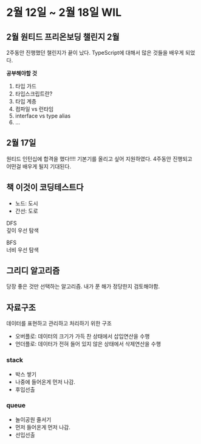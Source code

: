 # 2월 12일 ~ 2월 18일 WIL

## 2월 원티드 프리온보딩 챌린지 2월

2주동안 진행했던 챌린지가 끝이 났다. TypeScript에 대해서 많은 것들을 배우게 되었다.

**공부해야할 것**

1. 타입 가드
2. 타입스크립트란?
3. 타입 계층
4. 컴파일 vs 런타임
5. interface vs type alias
6. ...

## 2월 17일

원티드 인턴십에 합격을 했다!!!! 기본기를 올리고 싶어 지원하였다. 4주동안 진행되고 어떤걸 배우게 될지 기대된다.

## 책 이것이 코딩테스트다

- 노드: 도시
- 간선: 도로

DFS  
깊이 우선 탐색

BFS  
너비 우선 탐색

## 그리디 알고리즘

당장 좋은 것만 선택하는 알고리즘. 내가 푼 해가 정당한지 검토해야함.

## 자료구조

데이터를 표현하고 관리하고 처리하기 위한 구조

- 오버플로: 데이터의 크기가 가득 찬 상태에서 삽입연산을 수행
- 언더플로: 데이터가 전혀 들어 있지 않은 상태에서 삭제연산을 수행

### stack

- 박스 쌓기
- 나중에 들어온게 먼저 나감.
- 후입선출

### queue

- 놀이공원 줄서기
- 먼저 들어온게 먼저 나감.
- 선입선출
